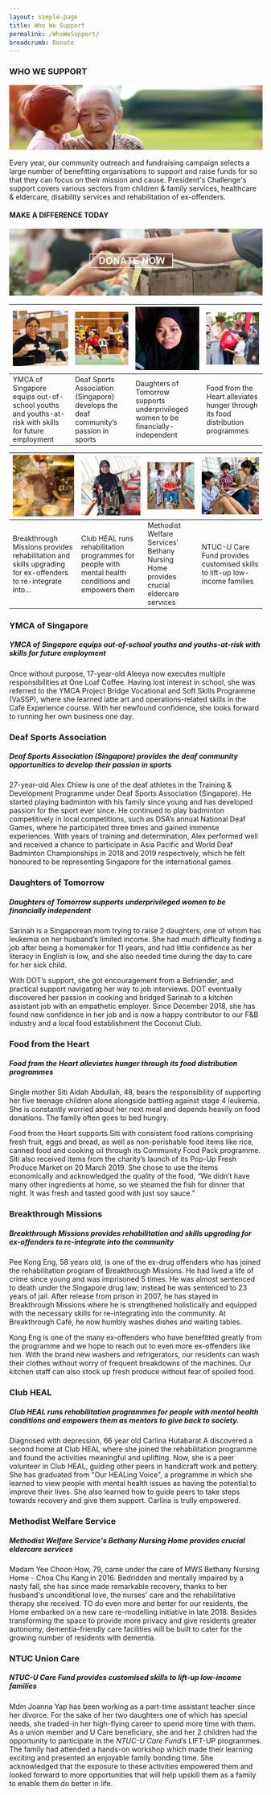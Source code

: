 ```yaml
---
layout: simple-page
title: Who We Support
permalink: /WhoWeSupport/
breadcrumb: Donate
---
```


### WHO WE SUPPORT

![Beneficiary Banner](/images/our-beneficiary.jpg "Beneficiary Banner")

Every year, our community outreach and fundraising campaign selects a large number of benefitting organisations to support and raise funds for so that they can focus on their mission and cause.  President's Challenge's support covers various sectors from children & family services, healthcare & eldercare, disability services and rehabilitation of ex-offenders.

 
#### MAKE A DIFFERENCE TODAY

[![Donate Now](/images/beneficiary1.jpg "Donate Now")](https://www.giving.sg/president-s-challenge)


|[![YMCA](/images/WWD_1_YMCA.jpg "YMCA")](#ymca-of-singapore)|[![Deaf Sports Association](/images/WWD_2_Alex_Chiew_Badminton.jpeg "Deaf Sports Association")](#deaf-sports-association)|[![Daughters](/images/WWD_3_Daughter.png "Daughters")](#daughters-of-tomorrow)|[![Food from the Heart](/images/WWD_4_FoodFromHeart.jpg "Food from the Heart")](#food-from-the-heart)|
|-------------|--|-------------|-------------|
|YMCA of Singapore equips out-of-school youths and youths-at-risk with skills for future employment|Deaf Sports Association (Singapore) develops the deaf community’s passion in sports|Daughters of Tomorrow supports underprivileged women to be financially-independent|Food from the Heart alleviates hunger through its food distribution programmes|
 

|[![Breakthrough_Missions](/images/WWD_5_Breakthrough_Missions.jpg "Breakthrough_Missions")](#breakthrough-missions)|[![ClubHeal](/images/WWD_6_ClubHeal.jpg "ClubHeal")](#club-heal)|[![MdmYee](/images/WWD_7_BNH_MdmYee.jpg "MdmYee")](#methodist-welfare-service)|[![NTUC](/images/WWD_8_NTUC.jpg "NTUC")](#ntuc-union-care)|
|-------------|--|-------------|-------------|
|Breakthrough Missions provides rehabilitation and skills upgrading for ex-offenders to re-integrate into...|Club HEAL runs rehabilitation programmes for people with mental health conditions and empowers them|Methodist Welfare Services' Bethany Nursing Home provides crucial eldercare services|NTUC-U Care Fund provides customised skills to lift-up low-income families|
 

### YMCA of Singapore 

##### YMCA of Singapore equips out-of-school youths and youths-at-risk with skills for future employment 

Once without purpose, 17-year-old Aleeya now executes multiple responsibilities at One Loaf Coffee. Having lost interest in school, she was referred to the YMCA Project Bridge Vocational and Soft Skills Programme (VaSSP), where she learned latte art and operations-related skills in the Café Experience course. With her newfound confidence, she looks forward to running her own business one day.


### Deaf Sports Association

##### Deaf Sports Association (Singapore) provides the deaf community opportunities to develop their passion in sports

27-year-old Alex Chiew is one of the deaf athletes in the Training & Development Programme under Deaf Sports Association (Singapore). He started playing badminton with his family since young and has developed passion for the sport ever since. He continued to play badminton competitively in local competitions, such as DSA’s annual National Deaf Games, where he participated three times and gained immense experiences. With years of training and determination, Alex performed well and received a chance to participate in Asia Pacific and World Deaf Badminton Championships in 2018 and 2019 respectively, which he felt honoured to be representing Singapore for the international games.


### Daughters of Tomorrow

##### Daughters of Tomorrow supports underprivileged women to be financially independent

Sarinah is a Singaporean mom trying to raise 2 daughters, one of whom has leukemia on her husband’s limited income. She had much difficulty finding a job after being a homemaker for 11 years, and had little confidence as her literacy in English is low, and she also needed time during the day to care for her sick child. 

With DOT’s support, she got encouragement from a Befriender, and practical support navigating her way to job interviews. DOT eventually discovered her passion in cooking and bridged Sarinah to a kitchen assistant job with an empathetic employer. Since December 2018, she has found new confidence in her job and is now a happy contributor to our F&B industry and a local food establishment the Coconut Club. 


### Food from the Heart

##### Food from the Heart alleviates hunger through its food distribution programmes

Single mother Siti Aidah Abdullah, 48, bears the responsibility of supporting her five teenage children alone alongside battling against stage 4 leukemia. She is constantly worried about her next meal and depends heavily on food donations. The family often goes to bed hungry.

Food from the Heart supports Siti with consistent food rations comprising fresh fruit, eggs and bread, as well as non-perishable food items like rice, canned food and cooking oil through its Community Food Pack programme. Siti also received items from the charity’s launch of its Pop-Up Fresh Produce Market on 20 March 2019. She chose to use the items economically and acknowledged the quality of the food, “We didn’t have many other ingredients at home, so we steamed the fish for dinner that night. It was fresh and tasted good with just soy sauce.”


### Breakthrough Missions

##### Breakthrough Missions provides rehabilitation and skills upgrading for ex-offenders to re-integrate into the community

Pee Kong Eng, 58 years old, is one of the ex-drug offenders who has joined the rehabilitation program of Breakthrough Missions. He had lived a life of crime since young and was imprisoned 5 times. He was almost sentenced to death under the Singapore drug law; instead he was sentenced to 23 years of jail. After release from prison in 2007, he has stayed in Breakthrough Missions where he is strengthened holistically and equipped with the necessary skills for re-integrating into the community. At Breakthrough Café, he now humbly washes dishes and waiting tables.
 
Kong Eng is one of the many ex-offenders who have benefitted greatly from the programme and we hope to reach out to even more ex-offenders like him.  With the brand new washers and refrigerators, our residents can wash their clothes without worry of frequent breakdowns of the machines. Our kitchen staff can also stock up fresh produce without fear of spoiled food.  


###  Club HEAL

##### Club HEAL runs rehabilitation programmes for people with mental health conditions and empowers them as mentors to give back to society.

Diagnosed with depression, 66 year old Carlina Hutabarat A discovered a second home at Club HEAL where she joined the rehabilitation programme and found the activities meaningful and uplifting.  Now, she is a peer volunteer in Club HEAL, guiding other peers in handicraft work and pottery.  She has graduated from "Our HEALing Voice", a programme in which she learned to view people with mental health issues as having the potential to improve their lives.  She also learned how to guide peers to take steps towards recovery and give them support.  Carlina is trully empowered.


### Methodist Welfare Service

##### Methodist Welfare Service's Bethany Nursing Home provides crucial eldercare services  

Madam Yee Choon How, 79, came under the care of MWS Bethany Nursing Home - Choa Chu Kang in 2016. Bedridden and mentally impaired by a nasty fall, she has since made remarkable recovery, thanks to her husband's unconditional love, the nurses' care and the rehabilitative therapy she received.  TO do even more and better for our residents, the Home embarked on a new care re-modelling initiative in late 2018. Besides transforming the space to provide more privacy and give residents greater autonomy, dementia-friendly care facilities will be built to cater for the growing number of residents with dementia.


### NTUC Union Care

##### NTUC-U Care Fund provides customised skills to lift-up low-income families

Mdm Joanna Yap has been working as a part-time assistant teacher since her divorce. For the sake of her two daughters one of which has special needs, she traded-in her high-flying career to spend more time with them. As a union member and U Care beneficiary, she and her 2 children had the opportunity to participate in the *NTUC-U Care Fund’s* LIFT-UP programmes. The family had attended a hands-on workshop which made their learning exciting and presented an enjoyable family bonding time. She acknowledged that the exposure to these activities empowered them and looked forward to more opportunities that will help upskill them as a family to enable them do better in life.



